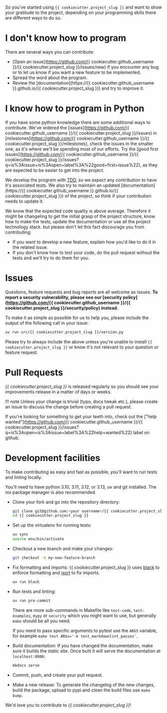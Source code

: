 So you've started using `{{ cookiecutter.project_slug }}` and want to show your
gratitude to the project, depending on your programming skills there are
different ways to do so.

# I don't know how to program

There are several ways you can contribute:

- [Open an issue](https://github.com/{{ cookiecutter.github_username }}/{{ cookiecutter.project_slug }}/issues/new) if you encounter
    any bug or to let us know if you want a new feature to be implemented.
- Spread the word about the program.
- Review the [documentation](https://{{ cookiecutter.github_username }}.github.io/{{ cookiecutter.project_slug }}) and try to improve
    it.

# I know how to program in Python

If you have some python knowledge there are some additional ways to contribute.
We've ordered the [issues](https://github.com/{{ cookiecutter.github_username }}/{{ cookiecutter.project_slug }}/issues) in
[milestones](https://github.com/{{ cookiecutter.github_username }}/{{ cookiecutter.project_slug }}/milestones), check the issues in
the smaller one, as it's where we'll be spending most of our efforts. Try the
[good first
issues](https://github.com/{{ cookiecutter.github_username }}/{{ cookiecutter.project_slug }}/issues?q=is%3Aissue+is%3Aopen+label%3A%22good+first+issue%22),
as they are expected to be easier to get into the project.

We develop the program with
[TDD](https://en.wikipedia.org/wiki/Test-driven_development), so we expect any
contribution to have it's associated tests. We also try to maintain an updated
[documentation](https://{{ cookiecutter.github_username }}.github.io/{{ cookiecutter.project_slug }}) of the project, so think if
your contribution needs to update it.

We know that the expected code quality is above average. Therefore it might
be changeling to get the initial grasp of the project structure, know how to make the
tests, update the documentation or use all the project technology stack. but please
don't let this fact discourage you from contributing:

- If you want to develop a new feature, explain how you'd like to do it in the related issue.
- If you don't know how to test your code, do the pull request without the tests
    and we'll try to do them for you.

# Issues

Questions, feature requests and bug reports are all welcome as issues.
**To report a security vulnerability, please see our [security
policy](https://github.com/{{ cookiecutter.github_username }}/{{
cookiecutter.project_slug }}/security/policy) instead.**

To make it as simple as possible for us to help you, please include the output
of the following call in your issue:

```bash
uv run src/{{ cookiecutter.project_slug }}/version.py
```

Please try to always include the above unless you're unable to install `{{
cookiecutter.project_slug }}` or know it's not relevant to your question or
feature request.

# Pull Requests

*{{ cookiecutter.project_slug }}* is released regularly so you should see your
improvements release in a matter of days or weeks.

!!! note
    Unless your change is trivial (typo, docs tweak etc.), please create an
    issue to discuss the change before creating a pull request.

If you're looking for something to get your teeth into, check out the ["help
wanted"](https://github.com/{{ cookiecutter.github_username }}/{{ cookiecutter.project_slug }}/issues?q=is%3Aopen+is%3Aissue+label%3A%22help+wanted%22)
label on github.

# Development facilities

To make contributing as easy and fast as possible, you'll want to run tests and
linting locally.

You'll need to have python 3.10, 3.11, 3.12, or 3.13, uv and git installed. The
nix package manager is also recommended.

* Clone your fork and go into the repository directory:

    ```bash
    git clone git@github.com:<your username>/{{ cookiecutter.project_slug }}.git
    cd {{ cookiecutter.project_slug }}
    ```

* Set up the virtualenv for running tests:

    ```bash
    uv sync
    source env/bin/activate
    ```

* Checkout a new branch and make your changes:

    ```bash
    git checkout -b my-new-feature-branch
    ```

* Fix formatting and imports: {{ cookiecutter.project_slug }} uses
    [black](https://github.com/ambv/black) to enforce formatting and
    [isort](https://github.com/timothycrosley/isort) to fix imports.

    ```bash
    uv run black
    ```

* Run tests and linting:

    ```bash
    uv run pre-commit
    ```

    There are more sub-commands in Makefile like `test-code`, `test-examples`,
    `mypy` or `security` which you might want to use, but generally `make`
    should be all you need.

    If you need to pass specific arguments to pytest use the `ARGS` variable,
    for example `make test ARGs='-k test_markdownlint_passes'`.

* Build documentation: If you have changed the documentation, make sure it
    builds the static site. Once built it will serve the documentation at
    `localhost:8000`:

    ```bash
    mkdocs serve
    ```

* Commit, push, and create your pull request.

* Make a new release: To generate the changelog of the new changes, build the
    package, upload to pypi and clean the build files use `make bump`.

We'd love you to contribute to *{{ cookiecutter.project_slug }}*!
